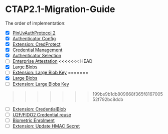 # CTAP2.1-Migration-Guide

The order of implementation:

- [x] [PinUvAuthProtocol 2](./Protocol/PinUvAuthnProtocol2.md)
- [x] [Authenticator Config](./Protocol/AuthenticatorConfig.md)
- [x] [Extension: CredProtect](./Extensions/CredProtect.md)
- [x] [Credential Management](./Protocol/CredentialManagement.md)
- [x] [Authenticator Selection](./Protocol/AuthenticatorSelection.md)
- [ ] [Enterprise Attestation](./Extension/EnterpriseAttestation.md)
<<<<<<< HEAD
- [x] [Large Blobs](./Extensions/LargeBlobs.md)
- [ ] [Extension: Large Blob Key](./Extensions/LargeBlobKey.md)
=======
- [x] [Large Blobs](./Protocol/LargeBlobs.md)
- [ ] [Extension: Large Blobs Key](./Extensions/LargeBlobsKey.md)
>>>>>>> 199be9b1db809668f365f816700552f792bc8dcb
- [ ] [Extension: CredentialBlob](./Extensions/CredentialBlob.md)
- [ ] [U2F/FIDO2 Credential reuse](./Protocol/U2FFIDO2CredentialReuse.md)
- [ ] [Biometric Enrolment](./Protocol/BioEnrol.md)
- [ ] [Extension: Update HMAC Secret](./Extension/HmacSecret.md)
